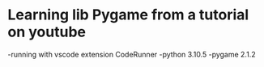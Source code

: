 # Learning lib Pygame from a tutorial on youtube

-running with vscode extension CodeRunner
-python 3.10.5
-pygame 2.1.2